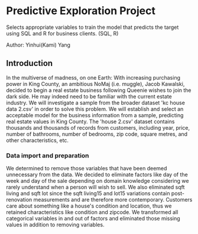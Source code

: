 # Predictive Exploration Project

Selects appropriate variables to train the model that predicts the target using SQL and R for business clients. (SQL, R)

Author: Yinhui(Kami) Yang

## Introduction

In the multiverse of madness, on one Earth: With increasing purchasing power in King County, an ambitious NoMaj (i.e. muggle), Jacob Kawalski, decided to begin a real estate business following Queenie wishes to join the dark side. He may indeed need to be familiar with the current estate industry. We will investigate a sample from the broader dataset 'kc house data 2.csv' in order to solve this problem. We will establish and select an acceptable model for the business information from a sample, predicting real estate values in King County. The 'house 2.csv' dataset contains thousands and thousands of records from customers, including year, price, number of bathrooms, number of bedrooms, zip code, square metres, and other characteristics, etc.

### Data import and preparation
We determined to remove those variables that have been deemed unnecessary from the data. We decided to eliminate factors like day of the week and day of the sale depending on domain knowledge considering we rarely understand when a person will wish to sell. We also eliminated sqft living and sqft lot since the sqft living15 and lot15 variations contain post-renovation measurements and are therefore more contemporary. Customers care about something like a house's condition and location, thus we retained characteristics like condition and zipcode. We transformed all categorical variables in and out of factors and eliminated those missing values in addition to removing variables.


